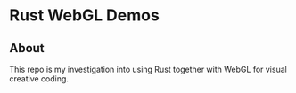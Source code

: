 # Rust WebGL Demos

## About 

This repo is my investigation into using Rust together with WebGL for visual creative coding.